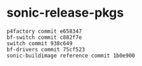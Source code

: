 # sonic-release-pkgs

```
p4factory commit e658347
bf-switch commit c882f7e
switch commit 938c649
bf-drivers commit 75cf523
sonic-buildimage reference commit 1b0e900
```
